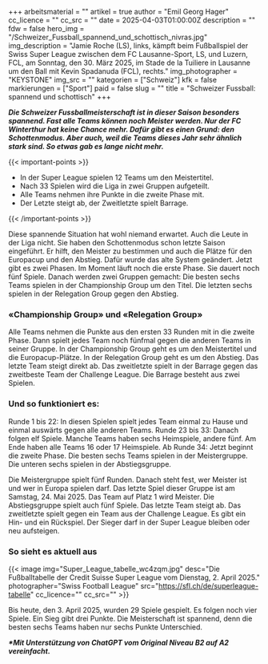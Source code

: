+++
arbeitsmaterial = ""
artikel = true
author = "Emil Georg Hager"
cc_licence = ""
cc_src = ""
date = 2025-04-03T01:00:00Z
description = ""
fdw = false
hero_img = "/Schweizer_Fussball_spannend_und_schottisch_nivras.jpg"
img_description = "Jamie Roche (LS), links, kämpft beim Fußballspiel der Swiss Super League zwischen dem FC Lausanne-Sport, LS, und Luzern, FCL, am Sonntag, den 30. März 2025, im Stade de la Tuiliere in Lausanne um den Ball mit Kevin Spadanuda (FCL), rechts."
img_photographer = "KEYSTONE"
img_src = ""
kategorien = ["Schweiz"]
kfk = false
markierungen = ["Sport"]
paid = false
slug = ""
title = "Schweizer Fussball: spannend und schottisch"
+++

**_Die Schweizer Fussballmeisterschaft ist in dieser Saison besonders spannend. Fast alle Teams können noch Meister werden. Nur der FC Winterthur hat keine Chance mehr. Dafür gibt es einen Grund: den Schottenmodus. Aber auch, weil die Teams dieses Jahr sehr ähnlich stark sind. So etwas gab es lange nicht mehr._**

{{< important-points >}}

<ul>

<li>In der Super League spielen 12 Teams um den Meistertitel.</li>

<li>Nach 33 Spielen wird die Liga in zwei Gruppen aufgeteilt.</li>

<li>Alle Teams nehmen ihre Punkte in die zweite Phase mit.</li>

<li>Der Letzte steigt ab, der Zweitletzte spielt Barrage.</li>

</ul>

{{< /important-points >}}

Diese spannende Situation hat wohl niemand erwartet. Auch die Leute in der Liga nicht. Sie haben den Schottenmodus schon letzte Saison eingeführt. Er hilft, den Meister zu bestimmen und auch die Plätze für den Europacup und den Abstieg. Dafür wurde das alte System geändert. Jetzt gibt es zwei Phasen. Im Moment läuft noch die erste Phase. Sie dauert noch fünf Spiele. Danach werden zwei Gruppen gemacht: Die besten sechs Teams spielen in der Championship Group um den Titel. Die letzten sechs spielen in der Relegation Group gegen den Abstieg.

### «Championship Group» und «Relegation Group»

Alle Teams nehmen die Punkte aus den ersten 33 Runden mit in die zweite Phase. Dann spielt jedes Team noch fünfmal gegen die anderen Teams in seiner Gruppe. In der Championship Group geht es um den Meistertitel und die Europacup-Plätze. In der Relegation Group geht es um den Abstieg. Das letzte Team steigt direkt ab. Das zweitletzte spielt in der Barrage gegen das zweitbeste Team der Challenge League. Die Barrage besteht aus zwei Spielen.

### Und so funktioniert es:

Runde 1 bis 22: In diesen Spielen spielt jedes Team einmal zu Hause und einmal auswärts gegen alle anderen Teams. Runde 23 bis 33: Danach folgen elf Spiele. Manche Teams haben sechs Heimspiele, andere fünf. Am Ende haben alle Teams 16 oder 17 Heimspiele. Ab Runde 34: Jetzt beginnt die zweite Phase. Die besten sechs Teams spielen in der Meistergruppe. Die unteren sechs spielen in der Abstiegsgruppe.

Die Meistergruppe spielt fünf Runden. Danach steht fest, wer Meister ist und wer in Europa spielen darf. Das letzte Spiel dieser Gruppe ist am Samstag, 24. Mai 2025. Das Team auf Platz 1 wird Meister. Die Abstiegsgruppe spielt auch fünf Spiele. Das letzte Team steigt ab. Das zweitletzte spielt gegen ein Team aus der Challenge League. Es gibt ein Hin- und ein Rückspiel. Der Sieger darf in der Super League bleiben oder neu aufsteigen.

### So sieht es aktuell aus

{{< image img="Super_League_tabelle_wc4zqm.jpg" desc="Die Fußballtabelle der Credit Suisse Super League vom Dienstag, 2. April 2025." photographer="Swiss Football League" src="https://sfl.ch/de/superleague-tabelle" cc_licence="" cc_src="" >}}

Bis heute, den 3. April 2025, wurden 29 Spiele gespielt. Es folgen noch vier Spiele. Ein Sieg gibt drei Punkte. Die Meisterschaft ist spannend, denn die besten sechs Teams haben nur sechs Punkte Unterschied.

**_\*Mit Unterstützung von ChatGPT vom Original Niveau B2 auf A2 vereinfacht._**